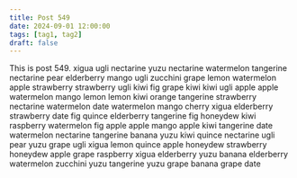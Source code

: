 ```yaml
---
title: Post 549
date: 2024-09-01 12:00:00
tags: [tag1, tag2]
draft: false
---
```

This is post 549.
xigua
ugli
nectarine
yuzu
nectarine
watermelon
tangerine
nectarine
pear
elderberry
mango
ugli
zucchini
grape
lemon
watermelon
apple
strawberry
strawberry
ugli
kiwi
fig
grape
kiwi
kiwi
ugli
apple
apple
watermelon
mango
lemon
lemon
kiwi
orange
tangerine
strawberry
nectarine
watermelon
date
watermelon
mango
cherry
xigua
elderberry
strawberry
date
fig
quince
elderberry
tangerine
fig
honeydew
kiwi
raspberry
watermelon
fig
apple
apple
mango
apple
kiwi
tangerine
date
watermelon
nectarine
tangerine
banana
yuzu
kiwi
quince
nectarine
ugli
pear
yuzu
grape
ugli
xigua
lemon
quince
apple
honeydew
strawberry
honeydew
apple
grape
raspberry
xigua
elderberry
yuzu
banana
elderberry
watermelon
zucchini
yuzu
tangerine
yuzu
grape
banana
grape
date
